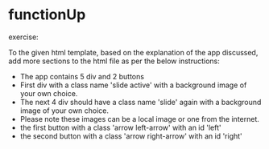 # functionUp

exercise:

To the given html template, based on the explanation of the app discussed, add more sections to the html file as per the below instructions:

- The app contains 5 div and 2 buttons
- First div with a class name 'slide active' with a background image of your own choice. 
- The next 4 div should have a class name 'slide' again with a background image of your own choice.
- Please note these images can be a local image or one from the internet.
- the first button with a class 'arrow left-arrow' with an id 'left'
- the second button with a class 'arrow right-arrow' with an id 'right'